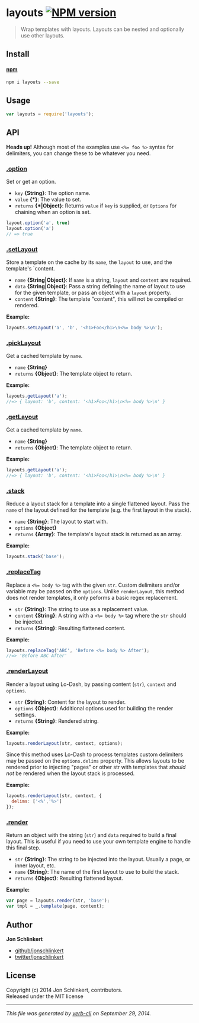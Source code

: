 # layouts [![NPM version](https://badge.fury.io/js/layouts.png)](http://badge.fury.io/js/layouts)

> Wrap templates with layouts. Layouts can be nested and optionally use other layouts.

## Install
#### [npm](npmjs.org)

```bash
npm i layouts --save
```

## Usage

```js
var layouts = require('layouts');
```

## API

**Heads up!** Although most of the examples use `<%= foo %>` syntax for delimiters, you can change these to be whatever you need.

### [.option](index.js#L82)

Set or get an option.

* `key` **{String}**: The option name.    
* `value` **{*}**: The value to set.    
* `returns` **{*|Object}**: Returns `value` if `key` is supplied, or `Options` for chaining when an option is set.  

```js
layout.option('a', true)
layout.option('a')
// => true
```

### [.setLayout](index.js#L176)

Store a template on the cache by its `name`, the `layout` to use, and the template's `content.

* `name` **{String|Object}**: If `name` is a string, `layout` and `content` are required.    
* `data` **{String|Object}**: Pass a string defining the name of layout to use for the given template, or pass an object with a `layout` property.    
* `content` **{String}**: The template "content", this will not be compiled or rendered.    

**Example:**

```js
layouts.setLayout('a', 'b', '<h1>Foo</h1>\n<%= body %>\n');
```

### [.pickLayout](index.js#L209)

Get a cached template by `name`.

* `name` **{String}**    
* `returns` **{Object}**: The template object to return.  

**Example:**

```js
layouts.getLayout('a');
//=> { layout: 'b', content: '<h1>Foo</h1>\n<%= body %>\n' }
```

### [.getLayout](index.js#L241)

Get a cached template by `name`.

* `name` **{String}**    
* `returns` **{Object}**: The template object to return.  

**Example:**

```js
layouts.getLayout('a');
//=> { layout: 'b', content: '<h1>Foo</h1>\n<%= body %>\n' }
```

### [.stack](index.js#L341)

Reduce a layout stack for a template into a single flattened layout. Pass the `name` of the layout defined for the template (e.g. the first layout in the stack).

* `name` **{String}**: The layout to start with.    
* `options` **{Object}**    
* `returns` **{Array}**: The template's layout stack is returned as an array.  

**Example:**

```js
layouts.stack('base');
```

### [.replaceTag](index.js#L388)

Replace a `<%= body %>` tag with the given `str`. Custom delimiters and/or variable may be passed on the `options`. Unlike `renderLayout`, this method does not render templates, it only peforms a basic regex replacement.

* `str` **{String}**: The string to use as a replacement value.    
* `content` **{String}**: A string with a `<%= body %>` tag where the `str` should be injected.    
* `returns` **{String}**: Resulting flattened content.  

**Example:**

```js
layouts.replaceTag('ABC', 'Before <%= body %> After');
//=> 'Before ABC After'
```

### [.renderLayout](index.js#L422)

Render a layout using Lo-Dash, by passing content (`str`), `context` and `options`.

* `str` **{String}**: Content for the layout to render.    
* `options` **{Object}**: Additional options used for building the render settings.    
* `returns` **{String}**: Rendered string.  

**Example:**

```js
layouts.renderLayout(str, context, options);
```

Since this method uses Lo-Dash to process templates custom delimiters
may be passed on the `options.delims` property. This allows layouts to
be rendered prior to injecting "pages" or other str with templates that
_should not_ be rendered when the layout stack is processed.

**Example:**

```js
layouts.renderLayout(str, context, {
  delims: ['<%','%>']
});
```

### [.render](index.js#L452)

Return an object with the string (`str`) and `data` required to build a final layout. This is useful if you need to use your own template engine to handle this final step.

* `str` **{String}**: The string to be injected into the layout. Usually a page, or inner layout, etc.    
* `name` **{String}**: The name of the first layout to use to build the stack.    
* `returns` **{Object}**: Resulting flattened layout.  

**Example:**

```js
var page = layouts.render(str, 'base');
var tmpl = _.template(page, context);
```

## Author

**Jon Schlinkert**
 
+ [github/jonschlinkert](https://github.com/jonschlinkert)
+ [twitter/jonschlinkert](http://twitter.com/jonschlinkert) 

## License
Copyright (c) 2014 Jon Schlinkert, contributors.  
Released under the MIT license

***

_This file was generated by [verb-cli](https://github.com/assemble/verb-cli) on September 29, 2014._